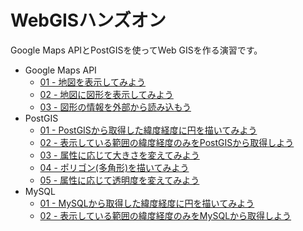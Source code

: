 # WebGISハンズオン

Google Maps APIとPostGISを使ってWeb GISを作る演習です。

* Google Maps API
  * [01 - 地図を表示してみよう](googlemapsapi/01.md)
  * [02 - 地図に図形を表示してみよう](googlemapsapi/02.md)
  * [03 - 図形の情報を外部から読み込もう](googlemapsapi/03.md)
* PostGIS
  * [01 - PostGISから取得した緯度経度に円を描いてみよう](postgis/01.md)
  * [02 - 表示している範囲の緯度経度のみをPostGISから取得しよう](postgis/02.md)
  * [03 - 属性に応じて大きさを変えてみよう](postgis/03.md)
  * [04 - ポリゴン(多角形)を描いてみよう](postgis/04.md)
  * [05 - 属性に応じて透明度を変えてみよう](postgis/05.md)
* MySQL
  * [01 - MySQLから取得した緯度経度に円を描いてみよう](mysql/01.md)
  * [02 - 表示している範囲の緯度経度のみをMySQLから取得しよう](mysql/02.md)
